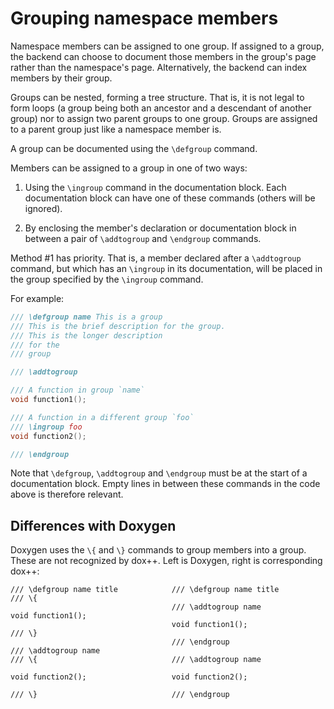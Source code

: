 # Grouping namespace members

Namespace members can be assigned to one group. If assigned to a group, the
backend can choose to document those members in the group's page rather
than the namespace's page. Alternatively, the backend can index members
by their group.

Groups can be nested, forming a tree structure. That is, it is not legal
to form loops (a group being both an ancestor and a descendant of another
group) nor to assign two parent groups to one group. Groups are assigned
to a parent group just like a namespace member is.

A group can be documented using the `\defgroup` command.

Members can be assigned to a group in one of two ways:

1. Using the `\ingroup` command in the documentation block. Each documentation
block can have one of these commands (others will be ignored).

2. By enclosing the member's declaration or documentation block in between
a pair of `\addtogroup` and `\endgroup`  commands.

Method #1 has priority. That is, a member declared after a `\addtogroup` command,
but which has an `\ingroup` in its documentation, will be placed in the group
specified by the `\ingroup` command.


For example:
```cpp
/// \defgroup name This is a group
/// This is the brief description for the group.
/// This is the longer description
/// for the
/// group

/// \addtogroup

/// A function in group `name`
void function1();

/// A function in a different group `foo`
/// \ingroup foo
void function2();

/// \endgroup
```

Note that `\defgroup`, `\addtogroup` and `\endgroup` must be at the start of a
documentation block. Empty lines in between these commands in the code above is
therefore relevant.

## Differences with Doxygen

Doxygen uses the `\{` and `\}` commands to group members into a group. These are not
recognized by dox++. Left is Doxygen, right is corresponding dox++:
```none
/// \defgroup name title            /// \defgroup name title
/// \{
                                    /// \addtogroup name
void function1();
                                    void function1();
/// \}
                                    /// \endgroup
/// \addtogroup name
/// \{                              /// \addtogroup name

void function2();                   void function2();

/// \}                              /// \endgroup
```
